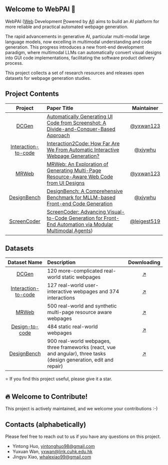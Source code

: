 
## Welcome to WebPAI 👋

WebPAI (<ins>Web</ins> Development <ins>P</ins>owered by <ins>AI</ins>) aims to build an AI platform for more reliable and practical automated webpage generation.

The rapid advancements in generative AI, particular multi-modal large language models, now excelling in multimodal understanding and code generation.
This progress introduces a new front-end development paradigm, where multimodal LLMs can automatically convert visual designs into GUI code implementations, facilitating the software product delivery process.

This project collects a set of research resources and releases open datasets for webpage generation studies.  


## Project Contents

| Project | Paper Title  | Maintainer |
|:------:|:--------| :------:|
| [DCGen](https://github.com/WebPAI/DCGen)  | [Automatically Generating UI Code from Screenshot: A Divide-and-Conquer-Based Approach](https://arxiv.org/pdf/2406.16386) | [@yxwan123](https://github.com/yxwan123/) |
| [Interaction-to-code](https://github.com/WebPAI/Interaction2Code) | [Interaction2Code: How Far Are We From Automatic Interactive Webpage Generation?](https://arxiv.org/pdf/2411.03292) | [@xjywhu](https://github.com/xjywhu) |
| [MRWeb](https://github.com/WebPAI/MRWeb) | [MRWeb: An Exploration of Generating Multi-Page Resource-Aware Web Code from UI Designs](https://arxiv.org/pdf/2412.15310) | [@yxwan123](https://github.com/yxwan123/) |
| [DesignBench](https://github.com/WebPAI/DesignBench) | [DesignBench: A Comprehensive Benchmark for MLLM-based Front-end Code Generation](https://arxiv.org/pdf/2506.06251) | [@xjywhu](https://github.com/xjywhu) |
| [ScreenCoder](https://github.com/leigest519/ScreenCoder) | [ScreenCoder: Advancing Visual-to-Code Generation for Front-End Automation via Modular Multimodal Agents](https://arxiv.org/pdf/2507.22827)) | [@leigest519](https://github.com/leigest519) |


## Datasets

| Dataset Name | Description | Downloading |
|:------:|:--------| :------:|
| [DCGen](https://github.com/WebPAI/DCGen)  | 120 more-complicated real-world static webpages | [:arrow_upper_right:​](https://github.com/yxwan123/DCGen) |
| [Interaction-to-code](https://github.com/WebPAI/Interaction2Code)  | 127 real-world user-interactive webpages and 374 interactions | [:arrow_upper_right:](https://github.com/WebPAI/Interaction2Code) |
| [MRWeb](https://github.com/WebPAI/MRWeb) | 500 real-world and synthetic multi-page resource aware webpages | [:arrow_upper_right:](https://github.com/WebPAI/MRWeb) |
| [Design-to-code](https://salt-nlp.github.io/Design2Code)  | 484 static real-world webpages | [:arrow_upper_right:](https://huggingface.co/datasets/SALT-NLP/Design2Code) |
| [DesignBench](https://github.com/WebPAI/DesignBench)  | 900 real-world webpages, three frameworks (react, vue and angular), three tasks (design generation, edit and repair) | [:arrow_upper_right:](https://github.com/WebPAI/DesignBench) |


⭐ If you find this project useful, please give it a star.

## 🔥 Welcome to Contribute!

This project is actively maintained, and we welcome your contributions :-)

## Contacts (alphabetically)

Please feel free to reach out to us if you have any questions on this project. 

- Yintong Huo, yintonghuo98@gmail.com
- Yuxuan Wan, yxwan@link.cuhk.edu.hk
- Jingyu Xiao, whalexiao99@gmail.com
